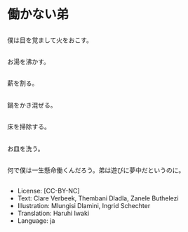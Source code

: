 # 働かない弟

##
僕は目を覚まして火をおこす。

##
お湯を沸かす。

##
薪を割る。

##
鍋をかき混ぜる。

##
床を掃除する。

##
お皿を洗う。

##
何で僕は一生懸命働くんだろう。弟は遊びに夢中だというのに。

##
* License: [CC-BY-NC]
* Text: Clare Verbeek, Thembani Dladla, Zanele Buthelezi
* Illustration: Mlungisi Dlamini, Ingrid Schechter
* Translation: Haruhi Iwaki
* Language: ja
